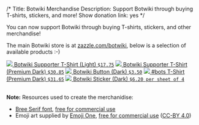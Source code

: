 /*
Title: Botwiki Merchandise
Description: Support Botwiki through buying T-shirts, stickers, and more!
Show donation link: yes
*/

You can now support Botwiki through buying T-shirts, stickers, and other merchandise!

The main Botwiki store is at [zazzle.com/botwiki](http://www.zazzle.com/botwiki), below is a selection of available products :-)


<div class="centered-text">
  <a href="http://www.zazzle.com/botwiki_supporter_t_shirt_light-235613230296235918?rf=238041368524409010">
    <img src="http://rlv.zcache.com/botwiki_supporter_t_shirt_light-r092657d63b0347ee984b6e8e96fff840_johy2_325.jpg?bg=0xffffff" class="centered">
  </a>
  <a href="http://www.zazzle.com/botwiki_supporter_t_shirt_light-235613230296235918?rf=238041368524409010">Botwiki Supporter T-Shirt (Light) <code>$17.75</code></a>

  <a href="http://www.zazzle.com/botwiki_supporter_t_shirt_premium_dark-235030638837729356?rf=238041368524409010">
    <img src="http://rlv.zcache.com/botwiki_supporter_t_shirt_premium_dark-r5a41751d7d18400d87271ea963f55e66_jg4dk_325.jpg?bg=0xffffff" class="centered">
  </a>
  <a href="http://www.zazzle.com/botwiki_supporter_t_shirt_premium_dark-235030638837729356?rf=238041368524409010">Botwiki Supporter T-Shirt (Premium Dark) <code>$30.85</code></a>

  <a href="http://www.zazzle.com/botwiki_button_dark-145771497461844535?rf=238041368524409010">
    <img src="http://rlv.zcache.com/botwiki_button_dark-raa2459b975304c47817eb0fb814768fc_x7j3i_8byvr_325.jpg?bg=0xffffff" class="centered">
  </a>
  <a href="http://www.zazzle.com/botwiki_button_dark-145771497461844535?rf=238041368524409010">Botwiki Button (Dark) <code>$3.50</code></a>

  <a href="http://www.zazzle.com/bots_t_shirt_premium_dark-235922236828732530?rf=238041368524409010">
    <img src="http://rlv.zcache.com/bots_t_shirt_premium_dark-r64cdcd80081f43a9b2852a6bcd27706a_jyrs6_325.jpg?bg=0xffffff" class="centered">
  </a>
  <a href="http://www.zazzle.com/bots_t_shirt_premium_dark-235922236828732530?rf=238041368524409010">#bots T-Shirt (Premium Dark) <code>$31.65</code></a>

  <a href="http://www.zazzle.com/botwiki_sticker_dark-217366014294645377?rf=238041368524409010">
    <img src="http://rlv.zcache.com/botwiki_sticker_dark-rd29591cee4f64529ac0c683b42f84885_v9wxo_8byvr_325.jpg?bg=0xffffff" class="centered">
  </a>
  <a href="http://www.zazzle.com/botwiki_sticker_dark-217366014294645377?rf=238041368524409010">Botwiki Sticker (Dark) <code>$6.20 per sheet of 4</code></a>

  <!-- Coming soon?
  <a href="PRODUCTURL">
    <img src="IMGURL" class="centered">
  </a>
  <a href="PRODUCTURL">PRODUCTTITLE</a>
  -->
</div>
<br/>

**Note:** Resources used to create the merchanidise:

- [Bree Serif font](https://www.google.com/fonts/specimen/Bree+Serif), [free for commercial use](https://developers.google.com/fonts/)
- Emoji art supplied by [Emoji One](http://emojione.com/), [free for commercial use](http://emojione.com/licensing/) ([CC-BY 4.0](https://creativecommons.org/licenses/by/4.0/legalcode))
